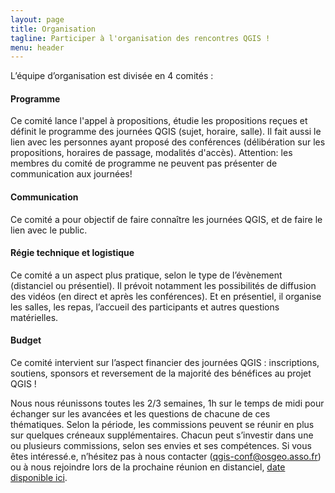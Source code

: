 ```yaml
---
layout: page
title: Organisation
tagline: Participer à l'organisation des rencontres QGIS !
menu: header
---
```


L’équipe d’organisation est divisée en 4 comités :


#### Programme
Ce comité lance l'appel à propositions, étudie les propositions reçues et définit le programme des journées QGIS (sujet, horaire, salle). Il fait aussi le lien avec les personnes ayant proposé des conférences (délibération sur les propositions, horaires de passage, modalités d'accès).
Attention: les membres du comité de programme ne peuvent pas présenter de communication aux journées!


#### Communication
Ce comité a pour objectif de faire connaître les journées QGIS, et de faire le lien avec le public.


#### Régie technique et logistique
Ce comité a un aspect plus pratique, selon le type de l’évènement (distanciel ou présentiel). Il prévoit notamment les possibilités de diffusion des vidéos (en direct et après les conférences). Et en présentiel, il organise les salles, les repas, l’accueil des participants et autres questions matérielles.


#### Budget
Ce comité intervient sur l’aspect financier des journées QGIS : inscriptions, soutiens, sponsors et reversement de la majorité des bénéfices au projet QGIS !


Nous nous réunissons toutes les 2/3 semaines, 1h sur le temps de midi pour échanger sur les avancées et les questions de chacune de ces thématiques.
Selon la période, les commissions peuvent se réunir en plus sur quelques créneaux supplémentaires.
Chacun peut s’investir dans une ou plusieurs commissions, selon ses envies et ses compétences.
Si vous êtes intéressé.e, n’hésitez pas à nous contacter (qgis-conf@osgeo.asso.fr) ou à nous rejoindre lors de la prochaine réunion en distanciel, [date disponible ici](https://gitlab.com/osgeo-fr/journees_qgis/-/issues/?sort=created_date&state=opened&label_name%5B%5D=R%C3%A9union&first_page_size=20).
